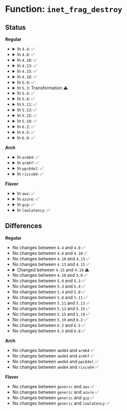 # Function: <code>inet_frag_destroy</code>

## Status
<b>Regular</b>
<ul>
<li>
<details>
<summary>In <code>4.4</code>: ✅</summary>

```c
void inet_frag_destroy(struct inet_frag_queue *q, struct inet_frags *f);
```

**Collision:** Unique Global

**Inline:** No

**Transformation:** False

**Instances:**

```
In net/ipv4/inet_fragment.c (ffffffff817a18f0)
Location: net/ipv4/inet_fragment.c:296
Inline: False
Direct callers:
  - net/ipv4/ip_fragment.c:ip_expire
  - net/ipv4/ip_fragment.c:ip_defrag
  - net/ipv4/inet_fragment.c:inet_frag_find
  - net/ipv6/reassembly.c:ipv6_frag_rcv
  - net/ipv6/reassembly.c:ip6_expire_frag_queue
```
**Symbols:**

```
ffffffff817a18f0-ffffffff817a19ec: inet_frag_destroy (STB_GLOBAL)
```
</details>
</li>
<li>
<details>
<summary>In <code>4.8</code>: ✅</summary>

```c
void inet_frag_destroy(struct inet_frag_queue *q, struct inet_frags *f);
```

**Collision:** Unique Global

**Inline:** No

**Transformation:** False

**Instances:**

```
In net/ipv4/inet_fragment.c (ffffffff8180f5c0)
Location: net/ipv4/inet_fragment.c:288
Inline: False
Direct callers:
  - net/ipv4/ip_fragment.c:ip_defrag
  - net/ipv4/ip_fragment.c:ip_expire
  - net/ipv4/inet_fragment.c:inet_frag_find
  - net/ipv6/reassembly.c:ipv6_frag_rcv
  - net/ipv6/reassembly.c:ip6_expire_frag_queue
```
**Symbols:**

```
ffffffff8180f5c0-ffffffff8180f6a1: inet_frag_destroy (STB_GLOBAL)
```
</details>
</li>
<li>
<details>
<summary>In <code>4.10</code>: ✅</summary>

```c
void inet_frag_destroy(struct inet_frag_queue *q, struct inet_frags *f);
```

**Collision:** Unique Global

**Inline:** No

**Transformation:** False

**Instances:**

```
In net/ipv4/inet_fragment.c (ffffffff81840b10)
Location: net/ipv4/inet_fragment.c:288
Inline: False
Direct callers:
  - net/ipv4/ip_fragment.c:ip_defrag
  - net/ipv4/ip_fragment.c:ip_expire
  - net/ipv4/inet_fragment.c:inet_frag_find
  - net/ipv6/reassembly.c:ipv6_frag_rcv
  - net/ipv6/reassembly.c:ip6_expire_frag_queue
```
**Symbols:**

```
ffffffff81840b10-ffffffff81840bf1: inet_frag_destroy (STB_GLOBAL)
```
</details>
</li>
<li>
<details>
<summary>In <code>4.13</code>: ✅</summary>

```c
void inet_frag_destroy(struct inet_frag_queue *q, struct inet_frags *f);
```

**Collision:** Unique Global

**Inline:** No

**Transformation:** False

**Instances:**

```
In net/ipv4/inet_fragment.c (ffffffff81862400)
Location: net/ipv4/inet_fragment.c:286
Inline: False
Direct callers:
  - net/ipv4/ip_fragment.c:ip_defrag
  - net/ipv4/ip_fragment.c:ip_expire
  - net/ipv4/inet_fragment.c:inet_frag_find
  - net/ipv6/reassembly.c:ipv6_frag_rcv
  - net/ipv6/reassembly.c:ip6_expire_frag_queue
```
**Symbols:**

```
ffffffff81862400-ffffffff8186249f: inet_frag_destroy (STB_GLOBAL)
```
</details>
</li>
<li>
<details>
<summary>In <code>4.15</code>: ✅</summary>

```c
void inet_frag_destroy(struct inet_frag_queue *q, struct inet_frags *f);
```

**Collision:** Unique Global

**Inline:** No

**Transformation:** False

**Instances:**

```
In net/ipv4/inet_fragment.c (ffffffff818e2500)
Location: net/ipv4/inet_fragment.c:289
Inline: False
Direct callers:
  - net/ipv4/ip_fragment.c:ip_defrag
  - net/ipv4/ip_fragment.c:ip_expire
  - net/ipv4/inet_fragment.c:inet_frag_find
  - net/ipv6/reassembly.c:ipv6_frag_rcv
  - net/ipv6/reassembly.c:ip6_expire_frag_queue
```
**Symbols:**

```
ffffffff818e2500-ffffffff818e25a2: inet_frag_destroy (STB_GLOBAL)
```
</details>
</li>
<li>
<details>
<summary>In <code>4.18</code>: ✅</summary>

```c
void inet_frag_destroy(struct inet_frag_queue *q);
```

**Collision:** Unique Global

**Inline:** No

**Transformation:** False

**Instances:**

```
In net/ipv4/inet_fragment.c (ffffffff81938f50)
Location: net/ipv4/inet_fragment.c:125
Inline: False
Direct callers:
  - net/ipv4/ip_fragment.c:ip_defrag
  - net/ipv4/ip_fragment.c:ip_expire
  - net/ipv6/reassembly.c:ipv6_frag_rcv
  - net/ipv6/reassembly.c:ip6_expire_frag_queue
```
**Symbols:**

```
ffffffff81938f50-ffffffff81938fea: inet_frag_destroy (STB_GLOBAL)
```
</details>
</li>
<li>
<details>
<summary>In <code>5.0</code>: ✅</summary>

```c
void inet_frag_destroy(struct inet_frag_queue *q);
```

**Collision:** Unique Global

**Inline:** No

**Transformation:** False

**Instances:**

```
In net/ipv4/inet_fragment.c (ffffffff81968b10)
Location: net/ipv4/inet_fragment.c:126
Inline: False
Direct callers:
  - net/ipv4/ip_fragment.c:ip_defrag
  - net/ipv4/ip_fragment.c:ip_expire
  - net/ipv6/reassembly.c:ipv6_frag_rcv
  - net/ipv6/reassembly.c:ip6_frag_expire
```
**Symbols:**

```
ffffffff81968b10-ffffffff81968bb9: inet_frag_destroy (STB_GLOBAL)
```
</details>
</li>
<li>
<details>
<summary>In <code>5.3</code>: Transformation ⚠️</summary>

```c
void inet_frag_destroy(struct inet_frag_queue *q);
```

**Collision:** Unique Global

**Inline:** No

**Transformation:** True

**Instances:**

```
In net/ipv4/inet_fragment.c (0)
Location: net/ipv4/inet_fragment.c:254
Inline: False
Direct callers:
  - net/ipv4/ip_fragment.c:ip_defrag
  - net/ipv4/ip_fragment.c:ip_expire
  - net/ipv4/inet_fragment.c:inet_frag_create
  - net/ipv4/inet_fragment.c:inet_frags_free_cb
  - net/ipv6/reassembly.c:ipv6_frag_rcv
  - net/ipv6/reassembly.c:ip6_frag_expire
```
**Symbols:**

```
ffffffff819cff4f-ffffffff819cff75: inet_frag_destroy.cold (STB_LOCAL)
ffffffff819ceea0-ffffffff819cef0c: inet_frag_destroy (STB_GLOBAL)
```
</details>
</li>
<li>
<details>
<summary>In <code>5.4</code>: ✅</summary>

```c
void inet_frag_destroy(struct inet_frag_queue *q);
```

**Collision:** Unique Global

**Inline:** No

**Transformation:** False

**Instances:**

```
In net/ipv4/inet_fragment.c (ffffffff81a05a30)
Location: net/ipv4/inet_fragment.c:254
Inline: False
Direct callers:
  - net/ipv4/ip_fragment.c:ip_defrag
  - net/ipv4/ip_fragment.c:ip_expire
  - net/ipv4/inet_fragment.c:inet_frag_create
  - net/ipv4/inet_fragment.c:inet_frags_free_cb
  - net/ipv6/reassembly.c:ipv6_frag_rcv
  - net/ipv6/reassembly.c:ip6_frag_expire
```
**Symbols:**

```
ffffffff81a05a30-ffffffff81a05aa7: inet_frag_destroy (STB_GLOBAL)
```
</details>
</li>
<li>
<details>
<summary>In <code>5.8</code>: ✅</summary>

```c
void inet_frag_destroy(struct inet_frag_queue *q);
```

**Collision:** Unique Global

**Inline:** No

**Transformation:** False

**Instances:**

```
In net/ipv4/inet_fragment.c (ffffffff81af5120)
Location: net/ipv4/inet_fragment.c:254
Inline: False
Direct callers:
  - net/ipv4/ip_fragment.c:ip_defrag
  - net/ipv4/ip_fragment.c:ip_expire
  - net/ipv4/inet_fragment.c:inet_frag_create
  - net/ipv4/inet_fragment.c:inet_frags_free_cb
  - net/ipv6/reassembly.c:ipv6_frag_rcv
  - net/ipv6/reassembly.c:ip6_frag_expire
```
**Symbols:**

```
ffffffff81af5120-ffffffff81af5197: inet_frag_destroy (STB_GLOBAL)
```
</details>
</li>
<li>
<details>
<summary>In <code>5.11</code>: ✅</summary>

```c
void inet_frag_destroy(struct inet_frag_queue *q);
```

**Collision:** Unique Global

**Inline:** No

**Transformation:** False

**Instances:**

```
In net/ipv4/inet_fragment.c (ffffffff81b01f20)
Location: net/ipv4/inet_fragment.c:285
Inline: False
Direct callers:
  - net/ipv4/ip_fragment.c:ip_defrag
  - net/ipv4/ip_fragment.c:ip_expire
  - net/ipv4/inet_fragment.c:inet_frag_create
  - net/ipv4/inet_fragment.c:inet_frags_free_cb
  - net/ipv6/reassembly.c:ipv6_frag_rcv
  - net/ipv6/reassembly.c:ip6_frag_expire
```
**Symbols:**

```
ffffffff81b01f20-ffffffff81b01f97: inet_frag_destroy (STB_GLOBAL)
```
</details>
</li>
<li>
<details>
<summary>In <code>5.13</code>: ✅</summary>

```c
void inet_frag_destroy(struct inet_frag_queue *q);
```

**Collision:** Unique Global

**Inline:** No

**Transformation:** False

**Instances:**

```
In net/ipv4/inet_fragment.c (ffffffff81aed830)
Location: net/ipv4/inet_fragment.c:285
Inline: False
Direct callers:
  - net/ipv4/ip_fragment.c:ip_defrag
  - net/ipv4/ip_fragment.c:ip_expire
  - net/ipv4/inet_fragment.c:inet_frags_free_cb
  - net/ipv6/reassembly.c:ipv6_frag_rcv
  - net/ipv6/reassembly.c:ip6_frag_expire
```
**Symbols:**

```
ffffffff81aed830-ffffffff81aed8a7: inet_frag_destroy (STB_GLOBAL)
```
</details>
</li>
<li>
<details>
<summary>In <code>5.15</code>: ✅</summary>

```c
void inet_frag_destroy(struct inet_frag_queue *q);
```

**Collision:** Unique Global

**Inline:** No

**Transformation:** False

**Instances:**

```
In net/ipv4/inet_fragment.c (ffffffff81badbf0)
Location: net/ipv4/inet_fragment.c:285
Inline: False
Direct callers:
  - net/ipv4/ip_fragment.c:ip_defrag
  - net/ipv4/ip_fragment.c:ip_expire
  - net/ipv4/inet_fragment.c:inet_frags_free_cb
  - net/ipv6/reassembly.c:ipv6_frag_rcv
  - net/ipv6/reassembly.c:ip6_frag_expire
```
**Symbols:**

```
ffffffff81badbf0-ffffffff81badc67: inet_frag_destroy (STB_GLOBAL)
```
</details>
</li>
<li>
<details>
<summary>In <code>5.19</code>: ✅</summary>

```c
void inet_frag_destroy(struct inet_frag_queue *q);
```

**Collision:** Unique Global

**Inline:** No

**Transformation:** False

**Instances:**

```
In net/ipv4/inet_fragment.c (ffffffff81d40c70)
Location: net/ipv4/inet_fragment.c:285
Inline: False
Direct callers:
  - net/ipv4/ip_fragment.c:ip_defrag
  - net/ipv4/ip_fragment.c:ip_expire
  - net/ipv4/inet_fragment.c:inet_frag_find
  - net/ipv4/inet_fragment.c:inet_frags_free_cb
  - net/ipv6/reassembly.c:ipv6_frag_rcv
  - net/ipv6/reassembly.c:ip6_frag_expire
```
**Symbols:**

```
ffffffff81d40c70-ffffffff81d40cf1: inet_frag_destroy (STB_GLOBAL)
```
</details>
</li>
<li>
<details>
<summary>In <code>6.2</code>: ✅</summary>

```c
void inet_frag_destroy(struct inet_frag_queue *q);
```

**Collision:** Unique Global

**Inline:** No

**Transformation:** False

**Instances:**

```
In net/ipv4/inet_fragment.c (ffffffff81f099d0)
Location: net/ipv4/inet_fragment.c:287
Inline: False
Direct callers:
  - net/ipv4/ip_fragment.c:ip_defrag
  - net/ipv4/ip_fragment.c:ip_expire
  - net/ipv4/inet_fragment.c:inet_frag_find
  - net/ipv4/inet_fragment.c:inet_frags_free_cb
  - net/ipv6/reassembly.c:ipv6_frag_rcv
  - net/ipv6/reassembly.c:ip6_frag_expire
```
**Symbols:**

```
ffffffff81f099d0-ffffffff81f09a5e: inet_frag_destroy (STB_GLOBAL)
```
</details>
</li>
<li>
<details>
<summary>In <code>6.5</code>: ✅</summary>

```c
void inet_frag_destroy(struct inet_frag_queue *q);
```

**Collision:** Unique Global

**Inline:** No

**Transformation:** False

**Instances:**

```
In net/ipv4/inet_fragment.c (ffffffff81f694e0)
Location: net/ipv4/inet_fragment.c:287
Inline: False
Direct callers:
  - net/ipv4/ip_fragment.c:ip_defrag
  - net/ipv4/ip_fragment.c:ip_expire
  - net/ipv4/inet_fragment.c:inet_frag_find
  - net/ipv4/inet_fragment.c:inet_frags_free_cb
  - net/ipv6/reassembly.c:ipv6_frag_rcv
  - net/ipv6/reassembly.c:ip6_frag_expire
```
**Symbols:**

```
ffffffff81f694e0-ffffffff81f6956e: inet_frag_destroy (STB_GLOBAL)
```
</details>
</li>
<li>
<details>
<summary>In <code>6.8</code>: ✅</summary>

```c
void inet_frag_destroy(struct inet_frag_queue *q);
```

**Collision:** Unique Global

**Inline:** No

**Transformation:** False

**Instances:**

```
In net/ipv4/inet_fragment.c (ffffffff8202fb60)
Location: net/ipv4/inet_fragment.c:287
Inline: False
Direct callers:
  - net/ipv4/ip_fragment.c:ip_defrag
  - net/ipv4/ip_fragment.c:ip_expire
  - net/ipv4/inet_fragment.c:inet_frag_find
  - net/ipv4/inet_fragment.c:inet_frags_free_cb
  - net/ipv6/reassembly.c:ipv6_frag_rcv
  - net/ipv6/reassembly.c:ip6_frag_expire
```
**Symbols:**

```
ffffffff8202fb60-ffffffff8202fbee: inet_frag_destroy (STB_GLOBAL)
```
</details>
</li>
</ul>
<b>Arch</b>
<ul>
<li>
<details>
<summary>In <code>arm64</code>: ✅</summary>

```c
void inet_frag_destroy(struct inet_frag_queue *q);
```

**Collision:** Unique Global

**Inline:** No

**Transformation:** False

**Instances:**

```
In net/ipv4/inet_fragment.c (ffff800010cbea18)
Location: net/ipv4/inet_fragment.c:254
Inline: False
Direct callers:
  - net/ipv4/ip_fragment.c:ip_defrag
  - net/ipv4/ip_fragment.c:ip_expire
  - net/ipv4/inet_fragment.c:inet_frag_create
  - net/ipv4/inet_fragment.c:inet_frags_free_cb
  - net/ipv6/reassembly.c:ipv6_frag_rcv
  - net/ipv6/reassembly.c:ip6_frag_expire
```
**Symbols:**

```
ffff800010cbea18-ffff800010cbeac4: inet_frag_destroy (STB_GLOBAL)
```
</details>
</li>
<li>
<details>
<summary>In <code>armhf</code>: ✅</summary>

```c
void inet_frag_destroy(struct inet_frag_queue *q);
```

**Collision:** Unique Global

**Inline:** No

**Transformation:** False

**Instances:**

```
In net/ipv4/inet_fragment.c (c0dca120)
Location: net/ipv4/inet_fragment.c:254
Inline: False
Direct callers:
  - net/ipv4/ip_fragment.c:ip_defrag
  - net/ipv4/ip_fragment.c:ip_expire
  - net/ipv4/inet_fragment.c:inet_frag_create
  - net/ipv4/inet_fragment.c:inet_frags_free_cb
  - net/ipv6/reassembly.c:ipv6_frag_rcv
  - net/ipv6/reassembly.c:ip6_frag_expire
```
**Symbols:**

```
c0dca120-c0dca1e0: inet_frag_destroy (STB_GLOBAL)
```
</details>
</li>
<li>
<details>
<summary>In <code>ppc64el</code>: ✅</summary>

```c
void inet_frag_destroy(struct inet_frag_queue *q);
```

**Collision:** Unique Global

**Inline:** No

**Transformation:** False

**Instances:**

```
In net/ipv4/inet_fragment.c (c000000000dd8f50)
Location: net/ipv4/inet_fragment.c:254
Inline: False
Direct callers:
  - net/ipv4/ip_fragment.c:ip_defrag
  - net/ipv4/ip_fragment.c:ip_expire
  - net/ipv4/inet_fragment.c:inet_frag_create
  - net/ipv4/inet_fragment.c:inet_frags_free_cb
  - net/ipv6/reassembly.c:ipv6_frag_rcv
  - net/ipv6/reassembly.c:ip6_frag_expire
```
**Symbols:**

```
c000000000dd8f50-c000000000dd900c: inet_frag_destroy (STB_GLOBAL)
```
</details>
</li>
<li>
<details>
<summary>In <code>riscv64</code>: ✅</summary>

```c
void inet_frag_destroy(struct inet_frag_queue *q);
```

**Collision:** Unique Global

**Inline:** No

**Transformation:** False

**Instances:**

```
In net/ipv4/inet_fragment.c (ffffffe0008147dc)
Location: net/ipv4/inet_fragment.c:254
Inline: False
Direct callers:
  - net/ipv4/ip_fragment.c:ip_defrag
  - net/ipv4/ip_fragment.c:ip_expire
  - net/ipv4/inet_fragment.c:inet_frag_create
  - net/ipv4/inet_fragment.c:inet_frags_free_cb
  - net/ipv6/reassembly.c:ipv6_frag_rcv
  - net/ipv6/reassembly.c:ip6_frag_expire
```
**Symbols:**

```
ffffffe0008147dc-ffffffe00081486c: inet_frag_destroy (STB_GLOBAL)
```
</details>
</li>
</ul>
<b>Flavor</b>
<ul>
<li>
<details>
<summary>In <code>aws</code>: ✅</summary>

```c
void inet_frag_destroy(struct inet_frag_queue *q);
```

**Collision:** Unique Global

**Inline:** No

**Transformation:** False

**Instances:**

```
In net/ipv4/inet_fragment.c (ffffffff819a57d0)
Location: net/ipv4/inet_fragment.c:254
Inline: False
Direct callers:
  - net/ipv4/ip_fragment.c:ip_defrag
  - net/ipv4/ip_fragment.c:ip_expire
  - net/ipv4/inet_fragment.c:inet_frag_create
  - net/ipv4/inet_fragment.c:inet_frags_free_cb
  - net/ipv6/reassembly.c:ipv6_frag_rcv
  - net/ipv6/reassembly.c:ip6_frag_expire
```
**Symbols:**

```
ffffffff819a57d0-ffffffff819a5847: inet_frag_destroy (STB_GLOBAL)
```
</details>
</li>
<li>
<details>
<summary>In <code>azure</code>: ✅</summary>

```c
void inet_frag_destroy(struct inet_frag_queue *q);
```

**Collision:** Unique Global

**Inline:** No

**Transformation:** False

**Instances:**

```
In net/ipv4/inet_fragment.c (ffffffff8195f290)
Location: net/ipv4/inet_fragment.c:254
Inline: False
Direct callers:
  - net/ipv4/ip_fragment.c:ip_defrag
  - net/ipv4/ip_fragment.c:ip_expire
  - net/ipv4/inet_fragment.c:inet_frag_create
  - net/ipv4/inet_fragment.c:inet_frags_free_cb
  - net/ipv6/reassembly.c:ipv6_frag_rcv
  - net/ipv6/reassembly.c:ip6_frag_expire
```
**Symbols:**

```
ffffffff8195f290-ffffffff8195f307: inet_frag_destroy (STB_GLOBAL)
```
</details>
</li>
<li>
<details>
<summary>In <code>gcp</code>: ✅</summary>

```c
void inet_frag_destroy(struct inet_frag_queue *q);
```

**Collision:** Unique Global

**Inline:** No

**Transformation:** False

**Instances:**

```
In net/ipv4/inet_fragment.c (ffffffff81a10070)
Location: net/ipv4/inet_fragment.c:254
Inline: False
Direct callers:
  - net/ipv4/ip_fragment.c:ip_defrag
  - net/ipv4/ip_fragment.c:ip_expire
  - net/ipv4/inet_fragment.c:inet_frag_create
  - net/ipv4/inet_fragment.c:inet_frags_free_cb
  - net/ipv6/reassembly.c:ipv6_frag_rcv
  - net/ipv6/reassembly.c:ip6_frag_expire
  - net/ipv6/netfilter/nf_conntrack_reasm.c:nf_ct_frag6_gather
  - net/ipv6/netfilter/nf_conntrack_reasm.c:nf_ct_frag6_expire
```
**Symbols:**

```
ffffffff81a10070-ffffffff81a100e7: inet_frag_destroy (STB_GLOBAL)
```
</details>
</li>
<li>
<details>
<summary>In <code>lowlatency</code>: ✅</summary>

```c
void inet_frag_destroy(struct inet_frag_queue *q);
```

**Collision:** Unique Global

**Inline:** No

**Transformation:** False

**Instances:**

```
In net/ipv4/inet_fragment.c (ffffffff81a1a8c0)
Location: net/ipv4/inet_fragment.c:254
Inline: False
Direct callers:
  - net/ipv4/ip_fragment.c:ip_defrag
  - net/ipv4/ip_fragment.c:ip_expire
  - net/ipv4/inet_fragment.c:inet_frag_create
  - net/ipv4/inet_fragment.c:inet_frags_free_cb
  - net/ipv6/reassembly.c:ipv6_frag_rcv
  - net/ipv6/reassembly.c:ip6_frag_expire
```
**Symbols:**

```
ffffffff81a1a8c0-ffffffff81a1a937: inet_frag_destroy (STB_GLOBAL)
```
</details>
</li>
</ul>

## Differences
<b>Regular</b>
<ul>
<li>
No changes between <code>4.4</code> and <code>4.8</code> ✅
</li>
<li>
No changes between <code>4.8</code> and <code>4.10</code> ✅
</li>
<li>
No changes between <code>4.10</code> and <code>4.13</code> ✅
</li>
<li>
No changes between <code>4.13</code> and <code>4.15</code> ✅
</li>
<li>
<details>
<summary>Changed between <code>4.15</code> and <code>4.18</code> ⚠️</summary>
<ul>
<li>
<b>Param removed. </b>
<code>struct inet_frags *f</code>
</li>
</ul>
</details>
</li>
<li>
No changes between <code>4.18</code> and <code>5.0</code> ✅
</li>
<li>
No changes between <code>5.0</code> and <code>5.3</code> ✅
</li>
<li>
No changes between <code>5.3</code> and <code>5.4</code> ✅
</li>
<li>
No changes between <code>5.4</code> and <code>5.8</code> ✅
</li>
<li>
No changes between <code>5.8</code> and <code>5.11</code> ✅
</li>
<li>
No changes between <code>5.11</code> and <code>5.13</code> ✅
</li>
<li>
No changes between <code>5.13</code> and <code>5.15</code> ✅
</li>
<li>
No changes between <code>5.15</code> and <code>5.19</code> ✅
</li>
<li>
No changes between <code>5.19</code> and <code>6.2</code> ✅
</li>
<li>
No changes between <code>6.2</code> and <code>6.5</code> ✅
</li>
<li>
No changes between <code>6.5</code> and <code>6.8</code> ✅
</li>
</ul>
<b>Arch</b>
<ul>
<li>
No changes between <code>amd64</code> and <code>arm64</code> ✅
</li>
<li>
No changes between <code>amd64</code> and <code>armhf</code> ✅
</li>
<li>
No changes between <code>amd64</code> and <code>ppc64el</code> ✅
</li>
<li>
No changes between <code>amd64</code> and <code>riscv64</code> ✅
</li>
</ul>
<b>Flavor</b>
<ul>
<li>
No changes between <code>generic</code> and <code>aws</code> ✅
</li>
<li>
No changes between <code>generic</code> and <code>azure</code> ✅
</li>
<li>
No changes between <code>generic</code> and <code>gcp</code> ✅
</li>
<li>
No changes between <code>generic</code> and <code>lowlatency</code> ✅
</li>
</ul>
